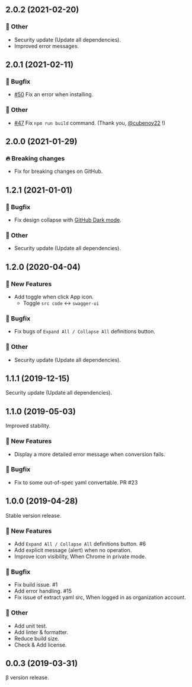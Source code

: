 ## 2.0.2 (2021-02-20)

### :hammer: Other

- Security update (Update all dependencies).
- Improved error messages.

## 2.0.1 (2021-02-11)

### :bug: Bugfix

- [#50](https://github.com/arx-8/swagger-viewer/issues/50) Fix an error when installing.

### :hammer: Other

- [#47](https://github.com/arx-8/swagger-viewer/pull/47) Fix `npm run build` command. (Thank you, [@cubenoy22](https://github.com/cubenoy22) !)

## 2.0.0 (2021-01-29)

### :fire: Breaking changes

- Fix for breaking changes on GitHub.

## 1.2.1 (2021-01-01)

### :bug: Bugfix

- Fix design collapse with [GitHub Dark mode](https://github.blog/2020-12-08-new-from-universe-2020-dark-mode-github-sponsors-for-companies-and-more/).

### :hammer: Other

- Security update (Update all dependencies).

## 1.2.0 (2020-04-04)

### :rocket: New Features

- Add toggle when click App icon.
  - Toggle `src code` &lt;-> `swagger-ui`

### :bug: Bugfix

- Fix bugs of `Expand All / Collapse All` definitions button.

### :hammer: Other

- Security update (Update all dependencies).

## 1.1.1 (2019-12-15)

Security update (Update all dependencies).

## 1.1.0 (2019-05-03)

Improved stability.

### :rocket: New Features

- Display a more detailed error message when conversion fails.

### :bug: Bugfix

- Fix to some out-of-spec yaml convertable. PR #23

## 1.0.0 (2019-04-28)

Stable version release.

### :rocket: New Features

- Add `Expand All / Collapse All` definitions button. #6
- Add explicit message (alert) when no operation.
- Improve icon visibility, When Chrome in private mode.

### :bug: Bugfix

- Fix build issue. #1
- Add error handling. #15
- Fix issue of extract yaml src, When logged in as organization account.

### :hammer: Other

- Add unit test.
- Add linter & formatter.
- Reduce build size.
- Check & Add license.

## 0.0.3 (2019-03-31)

β version release.
